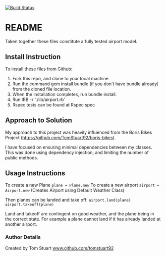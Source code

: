 [![Build Status](https://travis-ci.org/TomStuart92/airport_challenge.svg?branch=master)](https://travis-ci.org/TomStuart92/airport_challenge)

# README
Taken together these files constitute a fully tested airport model.

## Install Instruction

To install these files from Github:
1. Fork this repo, and clone to your local machine.
2. Run the command gem install bundle (if you don't have bundle already) from the cloned file location.
3. When the installation completes, run bundle install.
4. Run IRB -r './lib/airport.rb'
5. Rspec tests can be found at Rspec spec

## Approach to Solution

My approach to this project was heavily influenced from the Boris Bikes Project (https://github.com/TomStuart92/boris-bikes).

I have focused on ensuring minimal dependencies between my classes.
This was done using dependency injection, and limiting the number of public methods.

## Usage Instructions
To create a new Plane `plane = Plane.new`
To create a new airport `airport = Airport.new`
(Creates Airport using Default Weather Class)

Then planes can be landed and take off:
`airport.land(plane)`
`airport.takeoff(plane)`

Land and takeoff are contingent on good weather, and the plane being in the correct state.
For example a plane cannot land if it has already landed at another airport.

### Author Details
Created by Tom Stuart
www.github.com/tomstuart92
